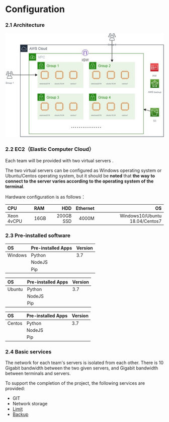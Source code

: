 # Configuration

### 2.1 Architecture

![](../../.gitbook/assets/image%20%2867%29.png)

### 2.2  EC2（Elastic Computer Cloud）

Each team will be provided  with two virtual servers .

The two virtual servers can be configured as Windows operating system or Ubuntu/Centos operating system, but it should be **noted** that **the way to connect to the server varies according to the operating system of the terminal**.

Hardware configuration is as follows：

| CPU | RAM | HDD | Ethernet | OS |
| :--- | :--- | ---: | ---: | ---: |
| Xeon 4vCPU | 16GB | 200GB SSD | 4000M | Windows10/Ubuntu 18.04/Centos7 |

### 2.3  Pre-installed software

| OS | Pre-installed Apps | Version |
| :--- | :--- | :--- |
| Windows | Python | 3.7 |
|  | NodeJS |  |
|  | Pip |  |

| OS | Pre-installed Apps | Version |
| :--- | :--- | :--- |
| Ubuntu | Python | 3.7 |
|  | NodeJS |  |
|  | Pip |  |

| OS | Pre-installed Apps | Version |
| :--- | :--- | :--- |
| Centos | Python | 3.7 |
|  | NodeJS |  |
|  | Pip |  |

### **2.4  Basic services**

The network for each team's servers is isolated from each other. There is 10 Gigabit bandwidth between the two given servers, and Gigabit bandwidth between terminals and servers. 

To support the completion of the project, the following services are provided:

* GIT  
* Network storage 
* [Limit ](limit.md)
* [Backup](../../operation-manual/develops-and-backup.md) 



